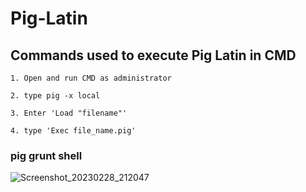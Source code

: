 # Pig-Latin

## Commands used to execute Pig Latin in CMD

`1. Open and run CMD as administrator` 

`2. type pig -x local`

`3. Enter 'Load "filename"' `

`4. type 'Exec file_name.pig'`

### pig grunt shell
![Screenshot_20230228_212047](https://user-images.githubusercontent.com/89247662/221922530-7c0ce1ab-8874-451a-b58a-4ce6c0eb60a7.png)
